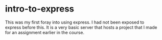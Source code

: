 # intro-to-express 
This was my first foray into using express. I had not been exposed to express before this.
It is a very basic server that hosts a project that I made for an assignment earlier in the course.
